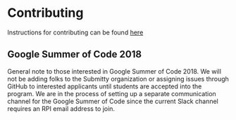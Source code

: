 # Contributing

Instructions for contributing can be found [here](http://submitty.org/developer/how_to_contribute)

## Google Summer of Code 2018
General note to those interested in Google Summer of Code 2018. We will not be adding folks to the
Submitty organization or assigning issues through GitHub to interested applicants until students
are accepted into the program. We are in the process of setting up a separate communication channel
for the Google Summer of Code since the current Slack channel requires an RPI email address to join.

